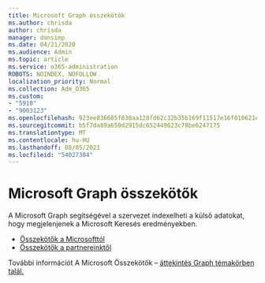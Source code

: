 ```yaml
---
title: Microsoft Graph összekötők
ms.author: chrisda
author: chrisda
manager: dansimp
ms.date: 04/21/2020
ms.audience: Admin
ms.topic: article
ms.service: o365-administration
ROBOTS: NOINDEX, NOFOLLOW
localization_priority: Normal
ms.collection: Adm_O365
ms.custom:
- "5910"
- "9003123"
ms.openlocfilehash: 923ee836685f838aa128fd62c32b35b169f11517e16f010621e96a88a3b00afd
ms.sourcegitcommit: b5f7da89a650d2915dc652449623c78be6247175
ms.translationtype: MT
ms.contentlocale: hu-HU
ms.lasthandoff: 08/05/2021
ms.locfileid: "54027304"
---
```

# <a name="microsoft-graph-connectors"></a>Microsoft Graph összekötők

A Microsoft Graph segítségével a szervezet indexelheti a külső adatokat, hogy megjelenjenek a Microsoft Keresés eredményekben.

- [Összekötők a Microsofttól](https://docs.microsoft.com/microsoftsearch/connectors-gallery#Microsoft)
- [Összekötők a partnereinktől](https://docs.microsoft.com/microsoftsearch/connectors-gallery#Partners)

További információt A Microsoft Összekötők – [áttekintés Graph témakörben talál.](https://docs.microsoft.com/microsoftsearch/connectors-overview)
